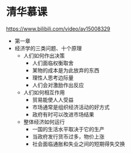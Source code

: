 # 清华慕课

https://www.bilibili.com/video/av15008329

- 第一章
- 经济学的三类问题、十个原理
  - 人们如何作出决策
    - 人们面临权衡取舍
    - 某物的成本是为此放弃的东西
    - 理性人思考边际量
    - 人们会对激励作出反应
  - 人们如何相互作用
    - 贸易能使人人受益
    - 市场通常是组织经济活动的好方式
    - 政府有时可以改进市场结果
  - 整体经济如何运行
    - 一国的生活水平取决于它的生产
    - 当政府发行货币过多，物价上涨
    - 社会面临通胀和失业之间的短期得失交换